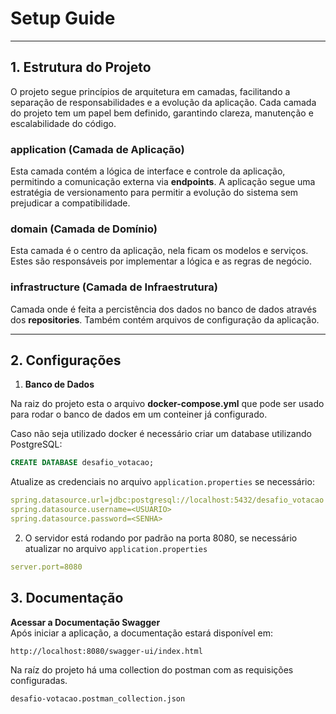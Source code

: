 
# Setup Guide 



---

## 1. Estrutura do Projeto

O projeto segue princípios de arquitetura em camadas, facilitando a separação de responsabilidades e a evolução da aplicação. Cada camada do projeto tem um papel bem definido, garantindo clareza, manutenção e escalabilidade do código.

### application (Camada de Aplicação)
Esta camada contém a lógica de interface e controle da aplicação, permitindo a comunicação externa via **endpoints**. A aplicação segue uma estratégia de versionamento para permitir a evolução do sistema sem prejudicar a compatibilidade.



### domain (Camada de Domínio)
Esta camada é o centro da aplicação, nela ficam os modelos e serviços. Estes são responsáveis por implementar a lógica e as regras de negócio.


### infrastructure (Camada de Infraestrutura)
Camada onde é feita a percistência dos dados no banco de dados através dos **repositories**. Também contém arquivos de configuração da aplicação.


---

## 2. Configurações

1. **Banco de Dados**

Na raiz do projeto esta o arquivo **docker-compose.yml** que pode ser usado para rodar o banco de dados em um conteiner já configurado.

Caso não seja utilizado docker é necessário criar um database utilizando PostgreSQL:
```sql
CREATE DATABASE desafio_votacao;
```
Atualize as credenciais no arquivo `application.properties` se necessário:
```yaml
spring.datasource.url=jdbc:postgresql://localhost:5432/desafio_votacao
spring.datasource.username=<USUARIO>
spring.datasource.password=<SENHA>
```

2. O servidor está rodando por padrão na porta 8080, se necessário atualizar no arquivo `application.properties`
```yaml
server.port=8080
```

## 3. Documentação
**Acessar a Documentação Swagger**  
   Após iniciar a aplicação, a documentação estará disponível em:
   ```
   http://localhost:8080/swagger-ui/index.html
   ```
Na raíz do projeto há uma collection do postman com as requisições configuradas.
   ```
   desafio-votacao.postman_collection.json
   ```